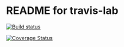 # README for travis-lab
[![Build status](https://travis-ci.org/Nathan-Patnam/python-travis-lab.svg?master)](https://travis-ci.org/Nathan-Patnam)

[![Coverage Status](https://coveralls.io/repos/github/Nathan-Patnam/python-travis-lab/badge.svg?branch=master)](https://coveralls.io/github/Nathan-Patnam/python-travis-lab?branch=master)